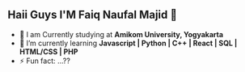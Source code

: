 ## Haii Guys I'M Faiq Naufal Majid 👋

<!--
**FallSec-tech/FallSec-tech** is a ✨ _special_ ✨ repository because its `README.md` (this file) appears on your GitHub profile.

Here are some ideas to get you started:

- 🔭 I’m currently working on ...
- 🌱 I’m currently learning ...
- 👯 I’m looking to collaborate on ...
- 🤔 I’m looking for help with ...
- 💬 Ask me about ...
- 📫 How to reach me: ...
- 😄 Pronouns: ...
- ⚡ Fun fact: ...
-->
- 📖 I am Currently studying at **Amikom University, Yogyakarta**
- 🌱 I’m currently learning **Javascript | Python | C++ | React | SQL | HTML/CSS | PHP** 
- ⚡ Fun fact: ...??